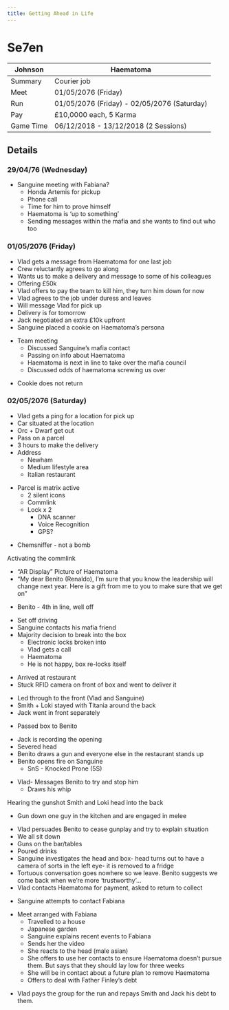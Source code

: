 ```yaml
---
title: Getting Ahead in Life
---
```


# Se7en

| Johnson   | Haematoma                                   |
| --------- | ------------------------------------------- |
| Summary   | Courier job                                 |
| Meet      | 01/05/2076 (Friday)                         |
| Run       | 01/05/2076 (Friday) - 02/05/2076 (Saturday) |
| Pay       | £10,0000 each, 5 Karma                      |
| Game Time | 06/12/2018 - 13/12/2018 (2 Sessions)        |

## Details

### 29/04/76 (Wednesday)

- Sanguine meeting with Fabiana?
	- Honda Artemis for pickup
	- Phone call
	- Time for him to prove himself
	- Haematoma is ‘up to something’
	- Sending messages within the mafia and she wants to find out who too

### 01/05/2076 (Friday)

- Vlad gets a message from Haematoma for one last job
- Crew reluctantly agrees to go along
- Wants us to make a delivery and message to some of his colleagues
- Offering £50k
- Vlad offers to pay the team to kill him, they turn him down for now
- Vlad agrees to the job under duress and leaves
- Will message Vlad for pick up
- Delivery is for tomorrow
- Jack negotiated an extra £10k upfront
- Sanguine placed a cookie on Haematoma’s persona

<!-- -->

- Team meeting
	- Discussed Sanguine’s mafia contact
	- Passing on info about Haematoma  
	- Haematoma is next in line to take over the mafia council
	- Discussed odds of haematoma screwing us over

<!-- -->

- Cookie does not return

### 02/05/2076 (Saturday)

- Vlad gets a ping for a location for pick up
- Car situated at the location
- Orc + Dwarf get out
- Pass on a parcel
- 3 hours to make the delivery
- Address
	- Newham
	- Medium lifestyle area
	- Italian restaurant

<!-- -->

- Parcel is matrix active
	- 2 silent icons
	- Commlink
	- Lock x 2
		- DNA scanner
		- Voice Recognition
		- GPS?

<!-- -->

- Chemsniffer - not a bomb

Activating the commlink
- “AR Display” Picture of Haematoma
- “My dear Benito (Renaldo), I’m sure that you know the leadership will change next year. Here is a gift from me to you to make sure that we get on”

<!-- -->

- Benito - 4th in line, well off

<!-- -->

- Set off driving
- Sanguine contacts his mafia friend
- Majority decision to break into the box
	- Electronic locks broken into
	- Vlad gets a call
	- Haematoma
	- He is not happy, box re-locks itself

<!-- -->

- Arrived at restaurant
- Stuck RFID camera on front of box and went to deliver it

<!-- -->

- Led through to the front (Vlad and Sanguine)
- Smith + Loki stayed with Titania around the back
- Jack went in front separately

<!-- -->

- Passed box to Benito

<!-- -->

- Jack is recording the opening
- Severed head
- Benito draws a gun and everyone else in the restaurant stands up
- Benito opens fire on Sanguine
	- SnS - Knocked Prone (5S)

<!-- -->

- Vlad- Messages Benito to try and stop him
	- Draws his whip

Hearing the gunshot Smith and Loki head into the back
- Gun down one guy in the kitchen and are engaged in melee

<!-- -->

- Vlad persuades Benito to cease gunplay and try to explain situation
- We all sit down
- Guns on the bar/tables
- Poured drinks
- Sanguine investigates the head and box- head turns out to have a camera of sorts in the left eye- it is removed to a fridge
- Tortuous conversation goes nowhere so we leave.  Benito suggests we come back when we’re more ‘trustworthy’...
- Vlad contacts Haematoma for payment, asked to return to collect

<!-- -->

- Sanguine attempts to contact Fabiana

<!-- -->

- Meet arranged with Fabiana
	- Travelled to a house
	- Japanese garden
	- Sanguine explains recent events to Fabiana
	- Sends her the video
	- She reacts to the head (male asian)
	- She offers to use her contacts to ensure Haematoma doesn’t pursue them. But says that they should lay low for three weeks
	- She will be in contact about a future plan to remove Haematoma
	- Offers to deal with Father Finley’s debt

<!-- -->

- Vlad pays the group for the run and repays Smith and Jack his debt to them.
